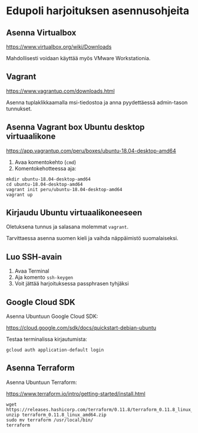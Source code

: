 # Edupoli harjoituksen asennusohjeita

## Asenna Virtualbox

https://www.virtualbox.org/wiki/Downloads

Mahdollisesti voidaan käyttää myös VMware Workstationia.

## Vagrant

https://www.vagrantup.com/downloads.html

Asenna tuplaklikkaamalla msi-tiedostoa ja anna pyydettäessä admin-tason tunnukset.

## Asenna Vagrant box Ubuntu desktop virtuaalikone

https://app.vagrantup.com/peru/boxes/ubuntu-18.04-desktop-amd64

1. Avaa komentokehto (`cmd`)
2. Komentokehotteessa aja:
```
mkdir ubuntu-18.04-desktop-amd64
cd ubuntu-18.04-desktop-amd64
vagrant init peru/ubuntu-18.04-desktop-amd64
vagrant up
```

## Kirjaudu Ubuntu virtuaalikoneeseen

Oletuksena tunnus ja salasana molemmat `vagrant`.

Tarvittaessa asenna suomen kieli ja vaihda näppäimistö suomalaiseksi.

## Luo SSH-avain

1. Avaa Terminal
2. Aja komento `ssh-keygen`
3. Voit jättää harjoituksessa passphrasen tyhjäksi

## Google Cloud SDK

Asenna Ubuntuun Google Cloud SDK:

https://cloud.google.com/sdk/docs/quickstart-debian-ubuntu

Testaa terminalissa kirjautumista:

```
gcloud auth application-default login
```

## Asenna Terraform

Asenna Ubuntuun Terraform:

https://www.terraform.io/intro/getting-started/install.html

```
wget https://releases.hashicorp.com/terraform/0.11.8/terraform_0.11.8_linux_amd64.zip
unzip terraform_0.11.8_linux_amd64.zip
sudo mv terraform /usr/local/bin/
terraform
```
